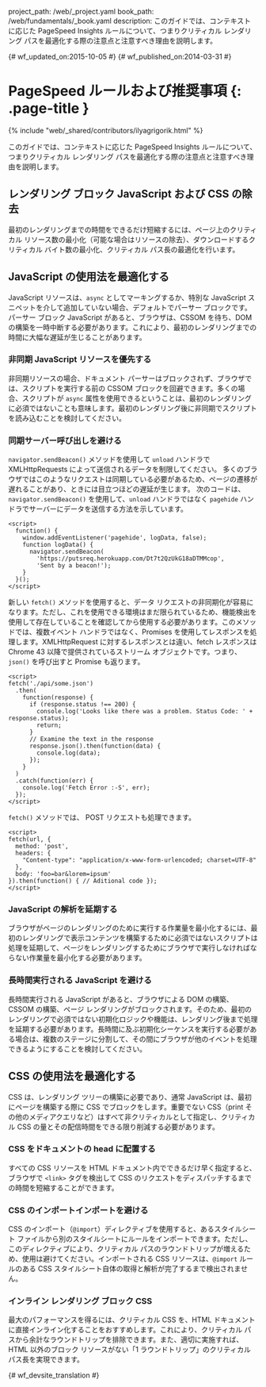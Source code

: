 project_path: /web/_project.yaml
book_path: /web/fundamentals/_book.yaml
description: このガイドでは、コンテキストに応じた PageSpeed Insights ルールについて、つまりクリティカル レンダリング パスを最適化する際の注意点と注意すべき理由を説明します。

{# wf_updated_on:2015-10-05 #}
{# wf_published_on:2014-03-31 #}

# PageSpeed ルールおよび推奨事項 {: .page-title }

{% include "web/_shared/contributors/ilyagrigorik.html" %}

このガイドでは、コンテキストに応じた PageSpeed Insights ルールについて、つまりクリティカル レンダリング パスを最適化する際の注意点と注意すべき理由を説明します。


## レンダリング ブロック JavaScript および CSS の除去

最初のレンダリングまでの時間をできるだけ短縮するには、ページ上のクリティカル リソース数の最小化（可能な場合はリソースの除去）、ダウンロードするクリティカル バイト数の最小化、クリティカル パス長の最適化を行います。

## JavaScript の使用法を最適化する

JavaScript リソースは、`async` としてマーキングするか、特別な JavaScript スニペットを介して追加していない場合、デフォルトでパーサー ブロックです。パーサー ブロック JavaScript があると、ブラウザは、CSSOM を待ち、DOM の構築を一時中断する必要があります。これにより、最初のレンダリングまでの時間に大幅な遅延が生じることがあります。

### 非同期 JavaScript リソースを優先する

非同期リソースの場合、ドキュメント パーサーはブロックされず、ブラウザでは、スクリプトを実行する前の CSSOM ブロックを回避できます。多くの場合、スクリプトが `async` 属性を使用できるということは、最初のレンダリングに必須ではないことも意味します。最初のレンダリング後に非同期でスクリプトを読み込むことを検討してください。

### 同期サーバー呼び出しを避ける

`navigator.sendBeacon()` メソッドを使用して `unload` ハンドラで XMLHttpRequests によって送信されるデータを制限してください。
多くのブラウザではこのようなリクエストは同期している必要があるため、ページの遷移が遅れることがあり、ときには目立つほどの遅延が生じます。
次のコードは、`navigator.sendBeacon()` を使用して、`unload` ハンドラではなく `pagehide` ハンドラでサーバーにデータを送信する方法を示しています。




    <script>
      function() {
        window.addEventListener('pagehide', logData, false);
        function logData() {
          navigator.sendBeacon(
            'https://putsreq.herokuapp.com/Dt7t2QzUkG18aDTMMcop',
            'Sent by a beacon!');
        }
      }();
    </script>


新しい `fetch()` メソッドを使用すると、データ リクエストの非同期化が容易になります。ただし、これを使用できる環境はまだ限られているため、機能検出を使用して存在していることを確認してから使用する必要があります。このメソッドでは、複数イベント ハンドラではなく、Promises を使用してレスポンスを処理します。XMLHttpRequest に対するレスポンスとは違い、fetch レスポンスは Chrome 43 以降で提供されているストリーム オブジェクトです。つまり、`json()` を呼び出すと Promise も返ります。


    <script>
    fetch('./api/some.json')  
      .then(  
        function(response) {  
          if (response.status !== 200) {  
            console.log('Looks like there was a problem. Status Code: ' +  response.status);  
            return;  
          }
          // Examine the text in the response  
          response.json().then(function(data) {  
            console.log(data);  
          });  
        }  
      )  
      .catch(function(err) {  
        console.log('Fetch Error :-S', err);  
      });
    </script>


`fetch()` メソッドでは、 POST リクエストも処理できます。


    <script>
    fetch(url, {
      method: 'post',
      headers: {  
        "Content-type": "application/x-www-form-urlencoded; charset=UTF-8"  
      },  
      body: 'foo=bar&lorem=ipsum'  
    }).then(function() { // Aditional code });
    </script>


### JavaScript の解析を延期する

ブラウザがページのレンダリングのために実行する作業量を最小化するには、最初のレンダリングで表示コンテンツを構築するために必須ではないスクリプトは処理を延期して、ページをレンダリングするためにブラウザで実行しなければならない作業量を最小化する必要があります。

### 長時間実行される JavaScript を避ける

長時間実行される JavaScript があると、ブラウザによる DOM の構築、CSSOM の構築、ページ レンダリングがブロックされます。そのため、最初のレンダリングで必須ではない初期化ロジックや機能は、レンダリング後まで処理を延期する必要があります。長時間に及ぶ初期化シーケンスを実行する必要がある場合は、複数のステージに分割して、その間にブラウザが他のイベントを処理できるようにすることを検討してください。

## CSS の使用法を最適化する

CSS は、レンダリング ツリーの構築に必要であり、通常 JavaScript は、最初にページを構築する際に CSS でブロックをします。重要でない CSS（print その他のメディアクエリなど）はすべて非クリティカルとして指定し、クリティカル CSS の量とその配信時間をできる限り削減する必要があります。

### CSS をドキュメントの head に配置する

すべての CSS リソースを HTML ドキュメント内でできるだけ早く指定すると、ブラウザで `<link>` タグを検出して CSS のリクエストをディスパッチするまでの時間を短縮することができます。

### CSS のインポートインポートを避ける

CSS のインポート（`@import`）ディレクティブを使用すると、あるスタイルシート ファイルから別のスタイルシートにルールをインポートできます。ただし、このディレクティブにより、クリティカル パスのラウンドトリップが増えるため、使用は避けてください。インポートされる CSS リソースは、`@import` ルールのある CSS スタイルシート自体の取得と解析が完了するまで検出されません。

### インライン レンダリング ブロック CSS

最大のパフォーマンスを得るには、クリティカル CSS を、HTML ドキュメントに直接インライン化することをおすすめします。これにより、クリティカル パスから余計なラウンドトリップを排除できます。また、適切に実施すれば、HTML 以外のブロック リソースがない「1 ラウンドトリップ」のクリティカル パス長を実現できます。



{# wf_devsite_translation #}
